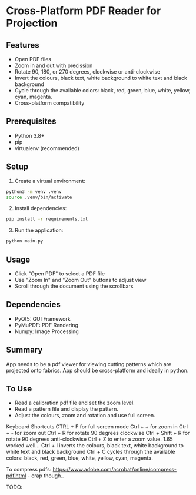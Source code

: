 # Cross-Platform PDF Reader for Projection

## Features

- Open PDF files
- Zoom in and out with precission
- Rotate 90, 180, or 270 degrees, clockwise or anti-clockwise
- Invert the colours, black text, white background to white text and black background
- Cycle through the available colors: black, red, green, blue, white, yellow, cyan, magenta.
- Cross-platform compatibility

## Prerequisites

- Python 3.8+
- pip
- virtualenv (recommended)

## Setup

1. Create a virtual environment:

```bash
python3 -m venv .venv
source .venv/bin/activate
```

2. Install dependencies:

```bash
pip install -r requirements.txt
```

3. Run the application:

```bash
python main.py
```

## Usage

- Click "Open PDF" to select a PDF file
- Use "Zoom In" and "Zoom Out" buttons to adjust view
- Scroll through the document using the scrollbars

## Dependencies

- PyQt5: GUI Framework
- PyMuPDF: PDF Rendering
- Numpy: Image Processing

## Summary

App needs to be a pdf viewer for viewing cutting patterns which are projected onto fabrics. App should be cross-platform and ideally in python.

## To Use

- Read a calibration pdf file and set the zoom level.
- Read a pattern file and display the pattern.
- Adjust the colours, zoom and rotation and use full screen.

Keyboard Shortcuts
CTRL + F for full screen mode
Ctrl + + for zoom in
Ctrl + - for zoom out
Ctrl + R for rotate 90 degrees clockwise
Ctrl + Shift + R for rotate 90 degrees anti-clockwise
Ctrl + Z to enter a zoom value. 1.65 worked well...
Ctrl + I inverts the colours, black text, white background to white text and black background
Ctrl + C cycles through the available colors: black, red, green, blue, white, yellow, cyan, magenta.

To compress pdfs: https://www.adobe.com/acrobat/online/compress-pdf.html - crap though..

TODO:
